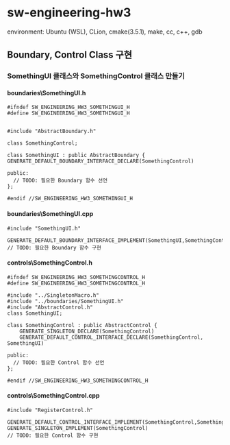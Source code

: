 # sw-engineering-hw3
environment: Ubuntu (WSL), CLion, cmake(3.5.1), make, cc, c++, gdb

## Boundary, Control Class 구현
### SomethingUI 클래스와 SomethingControl 클래스 만들기
#### boundaries\SomethingUI.h
```
#ifndef SW_ENGINEERING_HW3_SOMETHINGUI_H
#define SW_ENGINEERING_HW3_SOMETHINGUI_H


#include "AbstractBoundary.h"

class SomethingControl;

class SomethingUI : public AbstractBoundary {
GENERATE_DEFAULT_BOUNDARY_INTERFACE_DECLARE(SomethingControl)

public:
  // TODO: 필요한 Boundary 함수 선언
};

#endif //SW_ENGINEERING_HW3_SOMETHINGUI_H
```


#### boundaries\SomethingUI.cpp
```
#include "SomethingUI.h"

GENERATE_DEFAULT_BOUNDARY_INTERFACE_IMPLEMENT(SomethingUI,SomethingControl)
// TODO: 필요한 Boundary 함수 구현
```

#### controls\SomethingControl.h
```
#ifndef SW_ENGINEERING_HW3_SOMETHINGCONTROL_H
#define SW_ENGINEERING_HW3_SOMETHINGCONTROL_H

#include "../SingletonMacro.h"
#include "../boundaries/SomethingUI.h"
#include "AbstractControl.h"
class SomethingUI;

class SomethingControl : public AbstractControl {
    GENERATE_SINGLETON_DECLARE(SomethingControl)
    GENERATE_DEFAULT_CONTROL_INTERFACE_DECLARE(SomethingControl, SomethingUI)
    
public:
  // TODO: 필요한 Control 함수 선언
};

#endif //SW_ENGINEERING_HW3_SOMETHINGCONTROL_H
```


#### controls\SomethingControl.cpp
```
#include "RegisterControl.h"

GENERATE_DEFAULT_CONTROL_INTERFACE_IMPLEMENT(SomethingControl,SomethingUI)
GENERATE_SINGLETON_IMPLEMENT(SomethingControl)
// TODO: 필요한 Control 함수 구현
```
